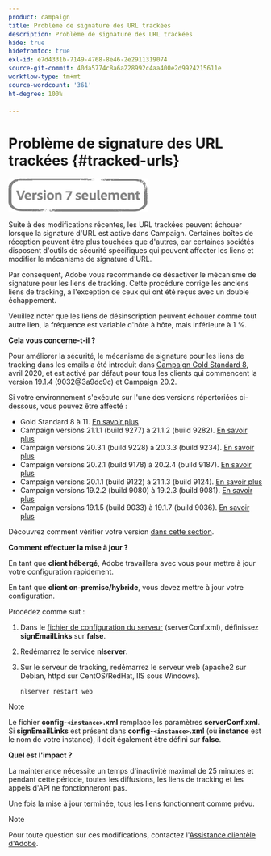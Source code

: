 ```yaml
---
product: campaign
title: Problème de signature des URL trackées
description: Problème de signature des URL trackées
hide: true
hidefromtoc: true
exl-id: e7d4331b-7149-4768-8e46-2e2911319074
source-git-commit: 40da5774c8a6a228992c4aa400e2d9924215611e
workflow-type: tm+mt
source-wordcount: '361'
ht-degree: 100%

---
```


# Problème de signature des URL trackées {#tracked-urls}

![](../../assets/v7-only.svg)

Suite à des modifications récentes, les URL trackées peuvent échouer lorsque la signature d&#39;URL est active dans Campaign. Certaines boîtes de réception peuvent être plus touchées que d&#39;autres, car certaines sociétés disposent d&#39;outils de sécurité spécifiques qui peuvent affecter les liens et modifier le mécanisme de signature d&#39;URL.

Par conséquent, Adobe vous recommande de désactiver le mécanisme de signature pour les liens de tracking. Cette procédure corrige les anciens liens de tracking, à l&#39;exception de ceux qui ont été reçus avec un double échappement.

Veuillez noter que les liens de désinscription peuvent échouer comme tout autre lien, la fréquence est variable d&#39;hôte à hôte, mais inférieure à 1 %.

**Cela vous concerne-t-il ?**

Pour améliorer la sécurité, le mécanisme de signature pour les liens de tracking dans les emails a été introduit dans [Campaign Gold Standard 8](../../rn/using/gold-standard.md#gs8), avril 2020, et est activé par défaut pour tous les clients qui commencent la version 19.1.4 (9032@3a9dc9c) et Campaign 20.2.

Si votre environnement s&#39;exécute sur l&#39;une des versions répertoriées ci-dessous, vous pouvez être affecté :

* Gold Standard 8 à 11. [En savoir plus](../../rn/using/gold-standard.md#gs-8)
* Campaign versions 21.1.1 (build 9277) à 21.1.2 (build 9282). [En savoir plus](../../rn/using/latest-release.md)
* Campaign versions 20.3.1 (build 9228) à 20.3.3 (build 9234). [En savoir plus](../../rn/using/release--2020.md#release-20-3)
* Campaign versions 20.2.1 (build 9178) à 20.2.4 (build 9187). [En savoir plus](../../rn/using/release--2020.md#release-20-2)
* Campaign versions 20.1.1 (build 9122) à 21.1.3 (build 9124). [En savoir plus](../../rn/using/release--2020.md#release-20-1)
* Campaign versions 19.2.2 (build 9080) à 19.2.3 (build 9081). [En savoir plus](../../rn/using/release--2019.md#release-19-2)
* Campaign versions 19.1.5 (build 9033) à 19.1.7 (build 9036). [En savoir plus](../../rn/using/release--2019.md#release-19-1)


Découvrez comment vérifier votre version [dans cette section](../../platform/using/launching-adobe-campaign.md#getting-your-campaign-version).

**Comment effectuer la mise à jour ?**

En tant que **client hébergé**, Adobe travaillera avec vous pour mettre à jour votre configuration rapidement.

En tant que **client on-premise/hybride**, vous devez mettre à jour votre configuration.

Procédez comme suit :

1. Dans le [fichier de configuration du serveur](../../installation/using/the-server-configuration-file.md) (serverConf.xml), définissez **signEmailLinks** sur **false**.
1. Redémarrez le service **nlserver**.
1. Sur le serveur de tracking, redémarrez le serveur web (apache2 sur Debian, httpd sur CentOS/RedHat, IIS sous Windows).

   ```
   nlserver restart web
   ```

>[!NOTE]
>
>Le fichier **config-`<instance>`.xml** remplace les paramètres **serverConf.xml**. Si **signEmailLinks** est présent dans **config-`<instance>`.xml** (où **instance** est le nom de votre instance), il doit également être défini sur **false**.

**Quel est l&#39;impact ?**

La maintenance nécessite un temps d&#39;inactivité maximal de 25 minutes et pendant cette période, toutes les diffusions, les liens de tracking et les appels d&#39;API ne fonctionneront pas.

Une fois la mise à jour terminée, tous les liens fonctionnent comme prévu.

>[!NOTE]
>
>Pour toute question sur ces modifications, contactez l&#39;[Assistance clientèle d&#39;Adobe](https://helpx.adobe.com/fr/enterprise/admin-guide.html/enterprise/using/support-for-experience-cloud.ug.html).
